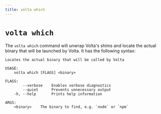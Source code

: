 ```yaml
---
title: volta which
---
```


# `volta which`

The `volta which` command will unwrap Volta's shims and locate the actual binary that will be launched by Volta. It has the following syntax:

```
Locates the actual binary that will be called by Volta

USAGE:
    volta which [FLAGS] <binary>

FLAGS:
        --verbose    Enables verbose diagnostics
        --quiet      Prevents unnecessary output
    -h, --help       Prints help information

ARGS:
    <binary>    The binary to find, e.g. `node` or `npm`
```
